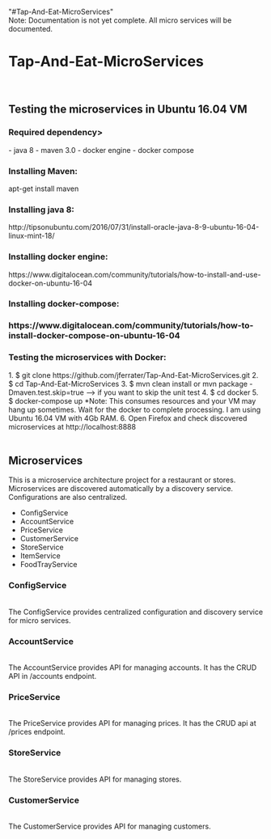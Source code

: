 "#Tap-And-Eat-MicroServices" 
</br>
Note: Documentation is not yet complete. All micro services will be documented. 

<h1>Tap-And-Eat-MicroServices</h1>
</br>

<h2>Testing the microservices in Ubuntu 16.04 VM</h2>

<h3>Required dependency></h3>
   - java 8
   - maven 3.0
   - docker engine
   - docker compose
</br>
<h3>Installing Maven:</h3>
  apt-get install maven
</br>
<h3>Installing java 8:</h3> 
 http://tipsonubuntu.com/2016/07/31/install-oracle-java-8-9-ubuntu-16-04-linux-mint-18/
</br>
<h3>Installing docker engine:</h3>
 https://www.digitalocean.com/community/tutorials/how-to-install-and-use-docker-on-ubuntu-16-04
</br>
<h3>Installing docker-compose:<h3> 
 https://www.digitalocean.com/community/tutorials/how-to-install-docker-compose-on-ubuntu-16-04
 </br>

<h3>Testing the microservices with Docker:</h3>
 1. $ git clone https://github.com/jferrater/Tap-And-Eat-MicroServices.git
 2. $ cd Tap-And-Eat-MicroServices
 3. $ mvn clean install  or mvn package -Dmaven.test.skip=true --> if you want to skip the unit test
 4. $ cd docker
 5. $ docker-compose up *Note: This consumes resources and your VM may hang up sometimes. Wait for the docker to complete processing. I am using Ubuntu 16.04 VM with 4Gb RAM.
 6. Open Firefox and check discovered microservices at http://localhost:8888
 </br>
 </br>
<h2>Microservices</h2>
This is a microservice architecture project for a restaurant or stores. Microservices are discovered automatically by a discovery service. Configurations are also centralized.
<ul>
<li>ConfigService</li>
<li>AccountService</li>
<li>PriceService</li>
<li>CustomerService</li>
<li>StoreService</li>
<li>ItemService</li>
<li>FoodTrayService</li>
</ul>
<h3>ConfigService</h3>
</br>
The ConfigService provides centralized configuration and discovery service for micro services.
<h3>AccountService</h3>
</br>
The AccountService provides API for managing accounts. It has the CRUD API in /accounts endpoint.
<h3>PriceService</h3>
</br>
The PriceService provides API for managing prices. It has the CRUD api at /prices endpoint.
<h3>StoreService</h3>
</br>
The StoreService provides API for managing stores.
<h3>CustomerService</h3>
</br>
The CustomerService provides API for managing customers.
